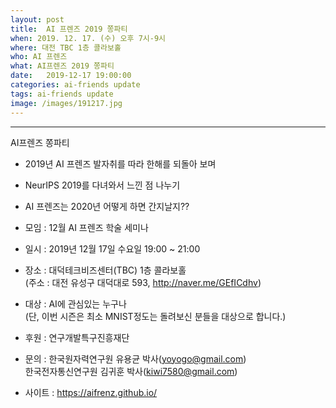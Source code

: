 ```yaml
---
layout: post
title:  AI 프렌즈 2019 쫑파티
when: 2019. 12. 17. (수) 오후 7시-9시
where: 대전 TBC 1층 콜라보홀
who: AI 프렌즈
what: AI프렌즈 2019 쫑파티
date:   2019-12-17 19:00:00
categories: ai-friends update
tags: ai-friends update
image: /images/191217.jpg
---
```

***  
AI프렌즈 쫑파티  
- 2019년 AI 프렌즈 발자취를 따라 한해를 되돌아 보며  
- NeurIPS 2019를 다녀와서 느낀 점 나누기  
- AI 프렌즈는 2020년 어떻게 하면 간지날지??  



- 모임 : 12월 AI 프렌즈 학술 세미나  
- 일시 : 2019년 12월 17일 수요일 19:00 ~ 21:00  
- 장소 : 대덕테크비즈센터(TBC) 1층 콜라보홀  
             (주소 : 대전 유성구 대덕대로 593, http://naver.me/GEfICdhv)  
- 대상 : AI에 관심있는 누구나  
             (단, 이번 시즌은 최소 MNIST정도는 돌려보신 분들을 대상으로 합니다.)  



- 후원 : 연구개발특구진흥재단  
- 문의 : 한국원자력연구원 유용균 박사(yoyogo@gmail.com)  
             한국전자통신연구원 김귀훈 박사(kiwi7580@gmail.com)  
- 사이트 : https://aifrenz.github.io/ 
